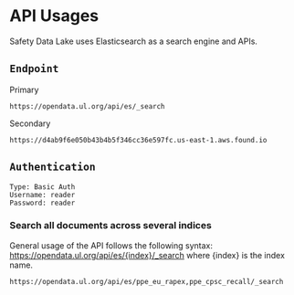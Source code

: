 # API Usages

Safety Data Lake uses Elasticsearch as a search engine and APIs.

## `Endpoint`

Primary
```
https://opendata.ul.org/api/es/_search
```
Secondary
```
https://d4ab9f6e050b43b4b5f346cc36e597fc.us-east-1.aws.found.io
```

## `Authentication`
```
Type: Basic Auth
Username: reader
Password: reader
```

### Search all documents across several indices

General usage of the API follows the following syntax: https://opendata.ul.org/api/es/{index}/_search where {index} is the index name.

```
https://opendata.ul.org/api/es/ppe_eu_rapex,ppe_cpsc_recall/_search
```
